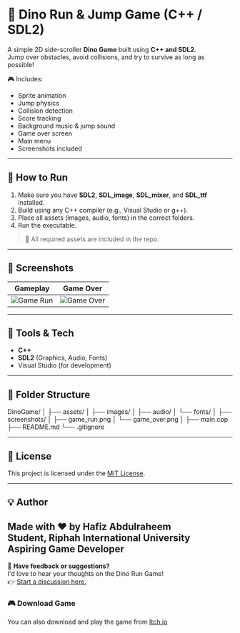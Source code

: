 # 🦖 Dino Run & Jump Game (C++ / SDL2)

A simple 2D side-scroller **Dino Game** built using **C++ and SDL2**.  
Jump over obstacles, avoid collisions, and try to survive as long as possible!  

🎮 Includes:  
- Sprite animation  
- Jump physics  
- Collision detection  
- Score tracking  
- Background music & jump sound  
- Game over screen  
- Main menu  
- Screenshots included

---

## 🚀 How to Run

1. Make sure you have **SDL2**, **SDL_image**, **SDL_mixer**, and **SDL_ttf** installed.
2. Build using any C++ compiler (e.g., Visual Studio or g++).
3. Place all assets (images, audio, fonts) in the correct folders.
4. Run the executable.

> 📝 All required assets are included in the repo.

---

## 📸 Screenshots

| Gameplay | Game Over |
|----------|-----------|
| ![Game Run](screenshots/code.png) | ![Game Over](screenshots/game_run.png) |

---

## 🔧 Tools & Tech

- **C++**  
- **SDL2** (Graphics, Audio, Fonts)  
- Visual Studio (for development)  

---

## 📁 Folder Structure

DinoGame/
│
├── assets/
│ ├── images/
│ ├── audio/
│ └── fonts/
│
├── screenshots/
│ ├── game_run.png
│ └── game_over.png
│
├── main.cpp
├── README.md
└── .gitignore

---

## 📜 License

This project is licensed under the [MIT License](LICENSE).

---

## 💡 Author

Made with ❤️ by **Hafiz Abdulraheem**  
Student, Riphah International University  
Aspiring Game Developer
---

📣 **Have feedback or suggestions?**  
I'd love to hear your thoughts on the Dino Run Game!  
👉 [Start a discussion here.](https://github.com/AbdulRaheem386/Dino-Run/discussions)

### 🎮 Download Game

You can also download and play the game from [Itch.io](https://your-itch-link-here)







